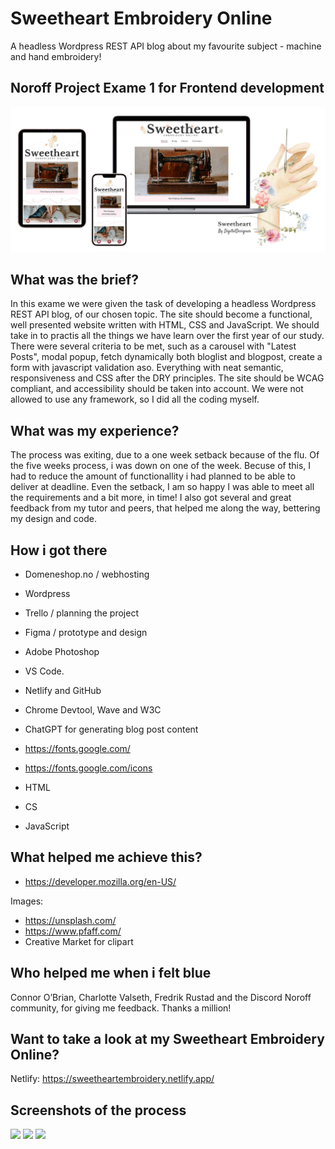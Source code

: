 # Sweetheart Embroidery Online

A headless Wordpress REST API blog about my favourite subject - machine and hand embroidery!

## Noroff Project Exame 1 for Frontend development

<img src="/img/sweetheartembroidery-theproject.jpg">

## What was the brief?

In this exame we were given the task of developing a headless Wordpress REST API blog, of our chosen topic. The site should become a functional, well presented website written with HTML, CSS and JavaScript. We should take in to practis all the things we have learn over the first year of our study. There were several criteria to be met, such as a carousel with "Latest Posts", modal popup, fetch dynamically both bloglist and blogpost, create a form with javascript validation aso. Everything with neat semantic, responsiveness and CSS after the DRY principles. The site should be WCAG compliant, and accessibility should be taken into account.
We were not allowed to use any framework, so I did all the coding myself.

## What was my experience?

The process was exiting, due to a one week setback because of the flu. Of the five weeks process, i was down on one of the week. Becuse of this, I had to reduce the amount of functionallity i had planned to be able to deliver at deadline. Even the setback, I am so happy I was able to meet all the requirements and a bit more, in time! I also got several and great feedback from my tutor and peers, that helped me along the way, bettering my design and code.

## How i got there

- Domeneshop.no / webhosting
- Wordpress
- Trello / planning the project
- Figma / prototype and design
- Adobe Photoshop
- VS Code.
- Netlify and GitHub
- Chrome Devtool, Wave and W3C
- ChatGPT for generating blog post content
- https://fonts.google.com/
- https://fonts.google.com/icons

- HTML
- CS
- JavaScript

## What helped me achieve this?

- https://developer.mozilla.org/en-US/

Images:

- https://unsplash.com/
- https://www.pfaff.com/
- Creative Market for clipart

## Who helped me when i felt blue

Connor O’Brian, Charlotte Valseth, Fredrik Rustad and the Discord Noroff community, for giving me feedback. Thanks a million!

## Want to take a look at my Sweetheart Embroidery Online?

Netlify: https://sweetheartembroidery.netlify.app/

## Screenshots of the process

<img src="/img/navbar-discussion.jpg">

<img src="/img/mobile-figma.jpg">

<img src="/img/desktop-figma.jpg">
